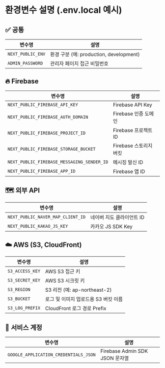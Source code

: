# 환경변수 설명 (.env.local 예시)

## ✅ 공통

| 변수명            | 설명                                    |
| ----------------- | --------------------------------------- |
| `NEXT_PUBLIC_ENV` | 환경 구분 (예: production, development) |
| `ADMIN_PASSWORD`  | 관리자 페이지 접근 비밀번호             |

## 🔥 Firebase

| 변수명                                     | 설명                   |
| ------------------------------------------ | ---------------------- |
| `NEXT_PUBLIC_FIREBASE_API_KEY`             | Firebase API Key       |
| `NEXT_PUBLIC_FIREBASE_AUTH_DOMAIN`         | Firebase 인증 도메인   |
| `NEXT_PUBLIC_FIREBASE_PROJECT_ID`          | Firebase 프로젝트 ID   |
| `NEXT_PUBLIC_FIREBASE_STORAGE_BUCKET`      | Firebase 스토리지 버킷 |
| `NEXT_PUBLIC_FIREBASE_MESSAGING_SENDER_ID` | 메시징 발신 ID         |
| `NEXT_PUBLIC_FIREBASE_APP_ID`              | Firebase 앱 ID         |

## 🗺️ 외부 API

| 변수명                            | 설명                      |
| --------------------------------- | ------------------------- |
| `NEXT_PUBLIC_NAVER_MAP_CLIENT_ID` | 네이버 지도 클라이언트 ID |
| `NEXT_PUBLIC_KAKAO_JS_KEY`        | 카카오 JS SDK Key         |

## ☁️ AWS (S3, CloudFront)

| 변수명          | 설명                                 |
| --------------- | ------------------------------------ |
| `S3_ACCESS_KEY` | AWS S3 접근 키                       |
| `S3_SECRET_KEY` | AWS S3 시크릿 키                     |
| `S3_REGION`     | S3 리전 (예: ap-northeast-2)         |
| `S3_BUCKET`     | 로그 및 이미지 업로드용 S3 버킷 이름 |
| `S3_LOG_PREFIX` | CloudFront 로그 경로 Prefix          |

## 🔐 서비스 계정

| 변수명                                | 설명                           |
| ------------------------------------- | ------------------------------ |
| `GOOGLE_APPLICATION_CREDENTIALS_JSON` | Firebase Admin SDK JSON 문자열 |
